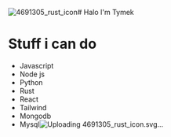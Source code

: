 ![4691305_rust_icon](https://github.com/Tymster/tymster/assets/88202578/f25fb3a0-219d-4951-9494-1d144937631d)# Halo I'm Tymek

# Stuff i can do
- Javascript
- Node js
- Python
- Rust
- React
- Tailwind
- Mongodb
- Mysql![Uploading 4691305_rust_<?xml version="1.0" ?><svg role="img" viewBox="0 0 24 24" xmlns="http://www.w3.org/2000/svg"><title/><path d="M23.687 11.709l-.995-.616a13.559 13.559 0 0 0-.028-.29l.855-.797a.344.344 0 0 0-.114-.571l-1.093-.409a8.392 8.392 0 0 0-.086-.282l.682-.947a.342.342 0 0 0-.223-.538l-1.152-.187a9.243 9.243 0 0 0-.139-.259l.484-1.063c.05-.108.039-.234-.027-.332s-.178-.156-.297-.152l-1.17.041a6.662 6.662 0 0 0-.185-.224l.269-1.139a.343.343 0 0 0-.412-.412l-1.139.269a13.847 13.847 0 0 0-.225-.185l.041-1.17a.34.34 0 0 0-.484-.324l-1.063.485c-.086-.047-.172-.094-.259-.139l-.188-1.153a.344.344 0 0 0-.538-.223l-.948.682a8.383 8.383 0 0 0-.282-.085L14.562.596a.344.344 0 0 0-.571-.114l-.797.856a9.18 9.18 0 0 0-.29-.028l-.616-.995a.342.342 0 0 0-.582 0l-.616.995c-.097.008-.194.018-.29.028l-.798-.856a.342.342 0 0 0-.571.114l-.409 1.093c-.095.027-.188.056-.282.085l-.947-.682a.344.344 0 0 0-.538.223l-.188 1.153a9.243 9.243 0 0 0-.259.139l-1.063-.485a.342.342 0 0 0-.484.324l.041 1.17c-.076.06-.151.122-.225.185l-1.139-.269a.343.343 0 0 0-.412.412l.268 1.139c-.062.074-.124.149-.184.224l-1.17-.041a.342.342 0 0 0-.324.484l.485 1.063a9.055 9.055 0 0 0-.139.259l-1.152.187a.344.344 0 0 0-.223.538l.682.947c-.03.094-.058.187-.086.282L.59 9.435a.344.344 0 0 0-.114.571l.855.797a9.18 9.18 0 0 0-.028.29l-.995.616a.34.34 0 0 0 0 .582l.995.616c.008.097.018.194.028.29l-.855.798a.342.342 0 0 0 .114.571l1.093.409c.027.095.056.189.086.282l-.682.947a.341.341 0 0 0 .224.538l1.152.187c.045.087.091.173.139.259l-.485 1.063a.342.342 0 0 0 .324.484l1.169-.041c.061.076.122.151.185.225l-.268 1.14a.342.342 0 0 0 .412.411l1.139-.268c.074.063.149.124.225.184l-.041 1.17a.34.34 0 0 0 .484.323l1.063-.484c.086.048.172.094.259.139l.188 1.152a.344.344 0 0 0 .538.224l.947-.682c.094.03.187.059.282.086l.409 1.093a.341.341 0 0 0 .571.114l.798-.855c.096.011.193.02.29.029l.616.995a.343.343 0 0 0 .582 0l.616-.995c.097-.009.194-.018.29-.029l.797.855a.344.344 0 0 0 .571-.114l.409-1.093c.095-.027.189-.056.282-.086l.947.682a.341.341 0 0 0 .538-.224l.188-1.152c.087-.045.173-.092.259-.139l1.063.484a.343.343 0 0 0 .484-.323l-.041-1.17c.076-.06.151-.121.224-.184l1.139.268a.343.343 0 0 0 .412-.411l-.268-1.14c.062-.074.124-.149.184-.225l1.17.041a.34.34 0 0 0 .324-.484l-.484-1.063c.047-.086.094-.172.139-.259l1.152-.187a.344.344 0 0 0 .223-.538l-.682-.947.086-.282 1.093-.409a.342.342 0 0 0 .114-.571l-.855-.798c.01-.096.02-.193.028-.29l.995-.616a.34.34 0 0 0 0-.582zm-6.659 8.253a.705.705 0 0 1 .295-1.379.705.705 0 1 1-.296 1.379zm-.338-2.286a.641.641 0 0 0-.762.494l-.353 1.648c-1.09.495-2.3.77-3.575.77a8.63 8.63 0 0 1-3.65-.804l-.353-1.648a.64.64 0 0 0-.762-.493l-1.455.312a8.615 8.615 0 0 1-.752-.887h7.08c.08 0 .134-.014.134-.087v-2.505c0-.073-.053-.087-.134-.087h-2.071v-1.588h2.24c.204 0 1.093.058 1.377 1.194.089.349.284 1.486.418 1.85.133.408.675 1.223 1.253 1.223h3.528a.74.74 0 0 0 .128-.013 8.68 8.68 0 0 1-.802.941l-1.489-.32zm-9.793 2.252a.705.705 0 1 1-.296-1.379.705.705 0 0 1 .296 1.379zM4.211 9.036a.705.705 0 1 1-1.288.572.705.705 0 0 1 1.288-.572zm-.825 1.957l1.516-.674a.642.642 0 0 0 .326-.848l-.312-.706h1.228v5.534H3.667a8.668 8.668 0 0 1-.28-3.307zm6.652-.537V8.825h2.924c.151 0 1.066.175 1.066.859 0 .568-.702.772-1.279.772h-2.711zm10.626 1.468c0 .216-.008.431-.024.643h-.889c-.089 0-.125.058-.125.146v.408c0 .961-.542 1.17-1.017 1.223-.452.051-.953-.189-1.015-.466-.267-1.5-.711-1.821-1.413-2.374.871-.553 1.777-1.369 1.777-2.461 0-1.179-.809-1.922-1.36-2.287-.773-.51-1.629-.612-1.86-.612H5.545a8.658 8.658 0 0 1 4.847-2.736l1.084 1.137a.64.64 0 0 0 .907.021l1.212-1.16a8.668 8.668 0 0 1 5.931 4.224l-.83 1.875a.644.644 0 0 0 .326.848l1.598.71c.028.284.042.57.042.861zm-9.187-9.482a.703.703 0 1 1 .972 1.019.705.705 0 0 1-.972-1.019zm8.237 6.628c.157-.356.573-.516.928-.358a.705.705 0 1 1-.929.359z"/></svg>icon.svg…]()

